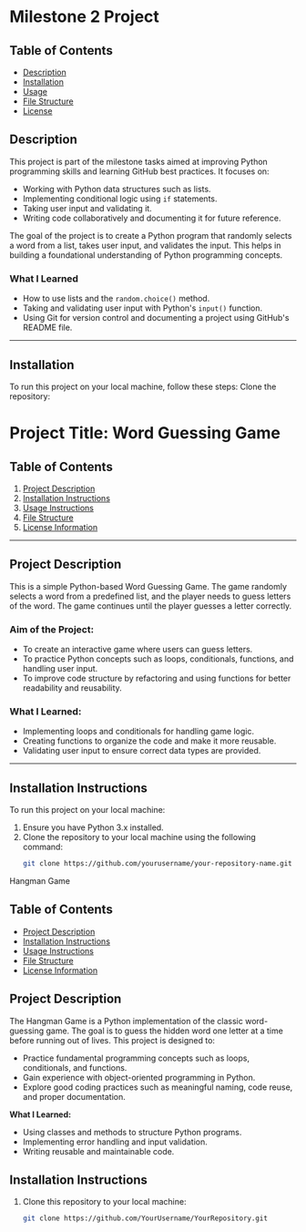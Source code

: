 # Milestone 2 Project

## Table of Contents
- [Description](#description)
- [Installation](#installation)
- [Usage](#usage)
- [File Structure](#file-structure)
- [License](#license)

## Description
This project is part of the milestone tasks aimed at improving Python programming skills and learning GitHub best practices. It focuses on:
- Working with Python data structures such as lists.
- Implementing conditional logic using `if` statements.
- Taking user input and validating it.
- Writing code collaboratively and documenting it for future reference.

The goal of the project is to create a Python program that randomly selects a word from a list, takes user input, and validates the input. This helps in building a foundational understanding of Python programming concepts.

### What I Learned
- How to use lists and the `random.choice()` method.
- Taking and validating user input with Python's `input()` function.
- Using Git for version control and documenting a project using GitHub's README file.

---

## Installation
To run this project on your local machine, follow these steps:
 Clone the repository:

 # Project Title: Word Guessing Game

## Table of Contents
1. [Project Description](#project-description)
2. [Installation Instructions](#installation-instructions)
3. [Usage Instructions](#usage-instructions)
4. [File Structure](#file-structure)
5. [License Information](#license-information)

---

## Project Description

This is a simple Python-based Word Guessing Game. The game randomly selects a word from a predefined list, and the player needs to guess letters of the word. The game continues until the player guesses a letter correctly.

### Aim of the Project:
- To create an interactive game where users can guess letters.
- To practice Python concepts such as loops, conditionals, functions, and handling user input.
- To improve code structure by refactoring and using functions for better readability and reusability.

### What I Learned:
- Implementing loops and conditionals for handling game logic.
- Creating functions to organize the code and make it more reusable.
- Validating user input to ensure correct data types are provided.

---

## Installation Instructions

To run this project on your local machine:

1. Ensure you have Python 3.x installed.
2. Clone the repository to your local machine using the following command:
   ```bash
   git clone https://github.com/yourusername/your-repository-name.git

Hangman Game

## Table of Contents
- [Project Description](#project-description)
- [Installation Instructions](#installation-instructions)
- [Usage Instructions](#usage-instructions)
- [File Structure](#file-structure)
- [License Information](#license-information)

## Project Description
The Hangman Game is a Python implementation of the classic word-guessing game. The goal is to guess the hidden word one letter at a time before running out of lives. This project is designed to:
- Practice fundamental programming concepts such as loops, conditionals, and functions.
- Gain experience with object-oriented programming in Python.
- Explore good coding practices such as meaningful naming, code reuse, and proper documentation.

**What I Learned:**
- Using classes and methods to structure Python programs.
- Implementing error handling and input validation.
- Writing reusable and maintainable code.

## Installation Instructions
1. Clone this repository to your local machine:
   ```bash
   git clone https://github.com/YourUsername/YourRepository.git


